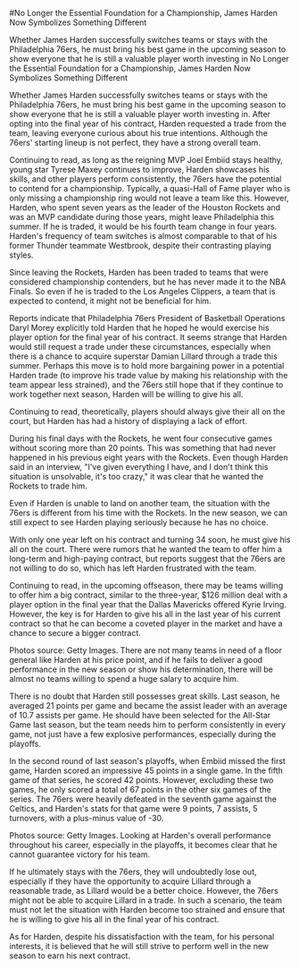 #No Longer the Essential Foundation for a Championship, James Harden Now Symbolizes Something Different

Whether James Harden successfully switches teams or stays with the Philadelphia 76ers, he must bring his best game in the upcoming season to show everyone that he is still a valuable player worth investing in 
 No Longer the Essential Foundation for a Championship, James Harden Now Symbolizes Something Different

Whether James Harden successfully switches teams or stays with the Philadelphia 76ers, he must bring his best game in the upcoming season to show everyone that he is still a valuable player worth investing in. After opting into the final year of his contract, Harden requested a trade from the team, leaving everyone curious about his true intentions. Although the 76ers' starting lineup is not perfect, they have a strong overall team.

Continuing to read, as long as the reigning MVP Joel Embiid stays healthy, young star Tyrese Maxey continues to improve, Harden showcases his skills, and other players perform consistently, the 76ers have the potential to contend for a championship. Typically, a quasi-Hall of Fame player who is only missing a championship ring would not leave a team like this. However, Harden, who spent seven years as the leader of the Houston Rockets and was an MVP candidate during those years, might leave Philadelphia this summer. If he is traded, it would be his fourth team change in four years. Harden's frequency of team switches is almost comparable to that of his former Thunder teammate Westbrook, despite their contrasting playing styles.

Since leaving the Rockets, Harden has been traded to teams that were considered championship contenders, but he has never made it to the NBA Finals. So even if he is traded to the Los Angeles Clippers, a team that is expected to contend, it might not be beneficial for him.

Reports indicate that Philadelphia 76ers President of Basketball Operations Daryl Morey explicitly told Harden that he hoped he would exercise his player option for the final year of his contract. It seems strange that Harden would still request a trade under these circumstances, especially when there is a chance to acquire superstar Damian Lillard through a trade this summer. Perhaps this move is to hold more bargaining power in a potential Harden trade (to improve his trade value by making his relationship with the team appear less strained), and the 76ers still hope that if they continue to work together next season, Harden will be willing to give his all.

Continuing to read, theoretically, players should always give their all on the court, but Harden has had a history of displaying a lack of effort.

During his final days with the Rockets, he went four consecutive games without scoring more than 20 points. This was something that had never happened in his previous eight years with the Rockets. Even though Harden said in an interview, "I've given everything I have, and I don't think this situation is unsolvable, it's too crazy," it was clear that he wanted the Rockets to trade him.

Even if Harden is unable to land on another team, the situation with the 76ers is different from his time with the Rockets. In the new season, we can still expect to see Harden playing seriously because he has no choice.

With only one year left on his contract and turning 34 soon, he must give his all on the court. There were rumors that he wanted the team to offer him a long-term and high-paying contract, but reports suggest that the 76ers are not willing to do so, which has left Harden frustrated with the team.

Continuing to read, in the upcoming offseason, there may be teams willing to offer him a big contract, similar to the three-year, $126 million deal with a player option in the final year that the Dallas Mavericks offered Kyrie Irving. However, the key is for Harden to give his all in the last year of his current contract so that he can become a coveted player in the market and have a chance to secure a bigger contract.

Photos source: Getty Images. There are not many teams in need of a floor general like Harden at his price point, and if he fails to deliver a good performance in the new season or show his determination, there will be almost no teams willing to spend a huge salary to acquire him.

There is no doubt that Harden still possesses great skills. Last season, he averaged 21 points per game and became the assist leader with an average of 10.7 assists per game. He should have been selected for the All-Star Game last season, but the team needs him to perform consistently in every game, not just have a few explosive performances, especially during the playoffs.

In the second round of last season's playoffs, when Embiid missed the first game, Harden scored an impressive 45 points in a single game. In the fifth game of that series, he scored 42 points. However, excluding these two games, he only scored a total of 67 points in the other six games of the series. The 76ers were heavily defeated in the seventh game against the Celtics, and Harden's stats for that game were 9 points, 7 assists, 5 turnovers, with a plus-minus value of -30.

Photos source: Getty Images. Looking at Harden's overall performance throughout his career, especially in the playoffs, it becomes clear that he cannot guarantee victory for his team.

If he ultimately stays with the 76ers, they will undoubtedly lose out, especially if they have the opportunity to acquire Lillard through a reasonable trade, as Lillard would be a better choice. However, the 76ers might not be able to acquire Lillard in a trade. In such a scenario, the team must not let the situation with Harden become too strained and ensure that he is willing to give his all in the final year of his contract.

As for Harden, despite his dissatisfaction with the team, for his personal interests, it is believed that he will still strive to perform well in the new season to earn his next contract.